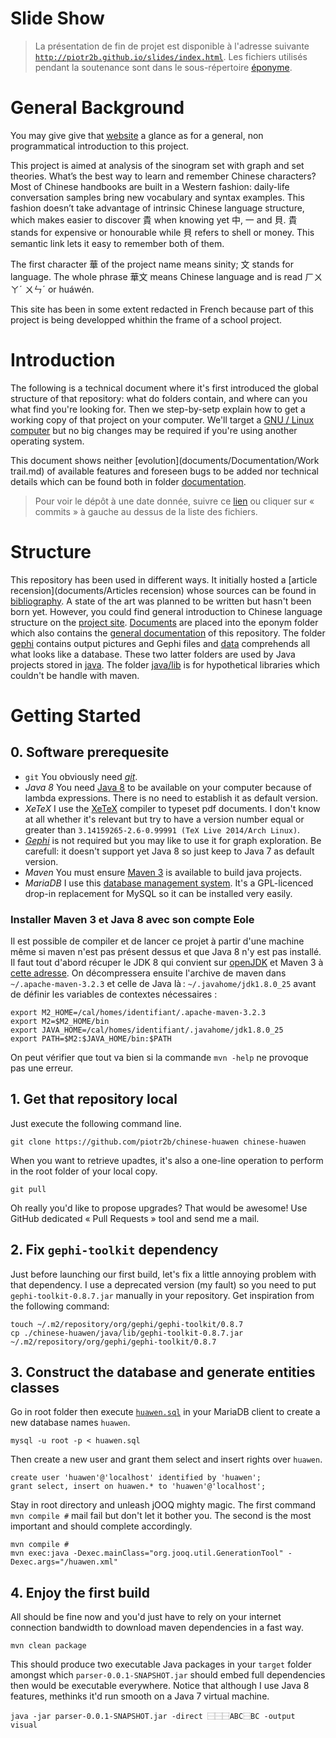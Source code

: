 # Slide Show

> La présentation de fin de projet est disponible à l'adresse suivante [`http://piotr2b.github.io/slides/index.html`](http://piotr2b.github.io/slides/index.html). Les fichiers utilisés pendant la soutenance sont dans le sous-répertoire [éponyme](soutenance/).

# General Background

You may give give that [website](http://piotr2b.github.io) a glance as for a general, non programmatical introduction to this project.

This project is aimed at analysis of the sinogram set with graph and set theories. What’s the best way to learn and remember Chinese characters? Most of Chinese handbooks are built in a Western fashion: daily-life conversation samples bring new vocabulary and syntax examples. This fashion doesn’t take advantage of intrinsic Chinese language structure, which makes easier to discover 貴 when knowing yet 中, 一 and 貝. 貴 stands for expensive or honourable while 貝 refers to shell or money. This semantic link lets it easy to remember both of them.

The first character 華 of the project name means sinity; 文 stands for language. The whole phrase 華文 means Chinese language and is read ㄏㄨㄚˊ ㄨㄣˊ or huáwén.

This site has been in some extent redacted in French because part of this project is being developped whithin the frame of a school project.

# Introduction

The following is a technical document where it's first introduced the global structure of that repository: what do folders contain, and where can you what find you're looking for. Then we step-by-setp explain how to get a working copy of that project on your computer. We'll target a [GNU / Linux](https://www.gnu.org)[ computer](https://www.archlinux.org/) but no big changes may be required if you're using another operating system.

This document shows neither [evolution](documents/Documentation/Work trail.md) of available features and foreseen bugs to be added nor technical details which can be found both in folder [documentation](documents/Documentation).

> Pour voir le dépôt à une date donnée, suivre ce [lien](https://github.com/piotr2b/chinese-huawen/commits/master) ou cliquer sur « commits » à gauche au dessus de la liste des fichiers.

# Structure

This repository has been used in different ways. It initially hosted a [article recension](documents/Articles recension) whose sources can be found in [bibliography](bibliography/). A state of the art was planned to be written but hasn't been born yet. However, you could find general introduction to Chinese language structure on the [project site](http://piotr2b.github.io/chinese-huawen/). [Documents](documents/) are placed into the eponym folder which also contains the [general documentation](documents/Documentation) of this repository. The folder [gephi](gephi/) contains output pictures and Gephi files and [data](data/) comprehends all what looks like a database. These two latter folders are used by Java projects stored in [java](java/). The folder [java/lib](java/lib/) is for hypothetical libraries which couldn't be handle with maven.

# Getting Started

## 0. Software prerequesite
 * `git` You obviously need [*git*](http://git-scm.com/downloads).
 * *Java 8* You need [Java 8](https://en.wikipedia.org/wiki/Java_version_history#Java_SE_8_.28March_18.2C_2014.29) to be available on your computer because of lambda expressions. There is no need to establish it as default version.
 * *XeTeX* I use the [XeTeX](https://en.wikipedia.org/wiki/XeTeX) compiler to typeset pdf documents. I don't know at all whether it's relevant but try to have a version number equal or greater than `3.14159265-2.6-0.99991 (TeX Live 2014/Arch Linux)`.
 * [*Gephi*](https://gephi.github.io/) is not required but you may like to use it for graph exploration. Be carefull: it doesn't support yet Java 8 so just keep to Java 7 as default version.
 * *Maven* You must ensure [Maven 3](http://maven.apache.org/download.cgi) is available to build java projects.
 * *MariaDB* I use this [database management system](https://mariadb.com/). It's a GPL-licenced drop-in replacement for MySQL so it can be installed very easily.

### Installer Maven 3 et Java 8 avec son compte Eole

Il est possible de compiler et de lancer ce projet à partir d'une machine même si maven n'est pas présent dessus et que Java 8 n'y est pas installé. Il faut tout d'abord récuper le JDK 8 qui convient sur [openJDK](https://jdk8.java.net/download.html) et Maven 3 à [cette adresse](http://maven.apache.org/download.cgi). On décompressera ensuite l'archive de maven dans `~/.apache-maven-3.2.3` et celle de Java là : `~/.javahome/jdk1.8.0_25` avant de définir les variables de contextes nécessaires :

```
export M2_HOME=/cal/homes/identifiant/.apache-maven-3.2.3
export M2=$M2_HOME/bin
export JAVA_HOME=/cal/homes/identifiant/.javahome/jdk1.8.0_25
export PATH=$M2:$JAVA_HOME/bin:$PATH
```

On peut vérifier que tout va bien si la commande `mvn -help` ne provoque pas une erreur.

## 1. Get that repository local
Just execute the following command line.
```
git clone https://github.com/piotr2b/chinese-huawen chinese-huawen
```
When you want to retrieve upadtes, it's also a one-line operation to perform in the root folder of your local copy.
```
git pull
```
Oh really you'd like to propose upgrades? That would be awesome! Use GitHub dedicated « Pull Requests » tool and send me a mail.

## 2. Fix `gephi-toolkit` dependency
Just before launching our first build, let's fix a little annoying problem with that dependency. I use a deprecated version (my fault) so you need to put `gephi-toolkit-0.8.7.jar` manually in your repository. Get inspiration from the following command:
```
touch ~/.m2/repository/org/gephi/gephi-toolkit/0.8.7
cp ./chinese-huawen/java/lib/gephi-toolkit-0.8.7.jar ~/.m2/repository/org/gephi/gephi-toolkit/0.8.7
```
## 3. Construct the database and generate entities classes
Go in root folder then execute [`huawen.sql`](data/db/huawen.sql) in your MariaDB client to create a new database names `huawen`.
```
mysql -u root -p < huawen.sql
```
Then create a new user and grant them select and insert rights over `huawen`.
```
create user 'huawen'@'localhost' identified by 'huawen';
grant select, insert on huawen.* to 'huawen'@'localhost';
```
Stay in root directory and unleash jOOQ mighty magic. The first command `mvn compile #` mail fail but don't let it bother you. The second is the most important and should complete accordingly.
```
mvn compile #
mvn exec:java -Dexec.mainClass="org.jooq.util.GenerationTool" -Dexec.args="/huawen.xml"
```
## 4. Enjoy the first build
All should be fine now and you'd just have to rely on your internet connection bandwidth to download maven dependencies in a fast way.
```
mvn clean package
```
This should produce two executable Java packages in your `target` folder amongst which `parser-0.0.1-SNAPSHOT.jar` should embed full dependencies then would be executable everywhere. Notice that although I use Java 8 features, methinks it'd run smooth on a Java 7 virtual machine.
```
java -jar parser-0.0.1-SNAPSHOT.jar -direct ⿱⿱⿱ABC⿱BC -output visual
```

